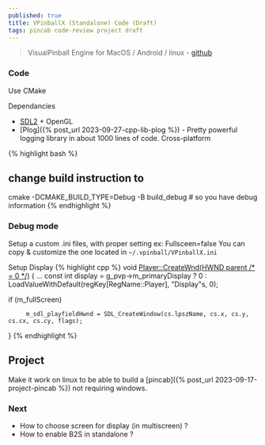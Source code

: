 ```yaml
---
published: true
title: VPinballX (Standalone) Code (Draft)
tags: pincab code-review project draft
---
```

> VisualPinball Engine for MacOS / Android / linux - [github](https://github.com/vpinball/vpinball/tree/standalone/standalone)

### Code 
Use CMake

Dependancies
- [SDL2](https://www.libsdl.org/) + OpenGL
- [Plog]({% post_url 2023-09-27-cpp-lib-plog %}) - Pretty powerful logging library in about 1000 lines of code. Cross-platform

{% highlight bash %}
## change build instruction to
cmake -DCMAKE_BUILD_TYPE=Debug -B build_debug # so you have debug information
{% endhighlight %}

### Debug mode

Setup a custom .ini files, with proper setting ex: Fullsceen=false
You can copy & customize the one located in `~/.vpinball/VPinballX.ini`


Setup Display
{% highlight cpp %}
void [Player::CreateWnd(HWND parent /* = 0 */)](https://github.com/vpinball/vpinball/blob/6f84b57c90903a7c91eb495e5790f43032c845ae/pin/player.cpp#L496C1-L496C46) {
...
   const int display = g_pvp->m_primaryDisplay ? 0 : LoadValueWithDefault(regKey[RegName::Player], "Display"s, 0);
   
   if (m_fullScreen) 
   
         m_sdl_playfieldHwnd = SDL_CreateWindow(cs.lpszName, cs.x, cs.y, cs.cx, cs.cy, flags);
}
{% endhighlight %}


## Project

Make it work on linux to be able to build a [pincab]({% post_url 2023-09-17-project-pincab %}) not requiring windows.

### Next
- How to choose screen for display (in multiscreen) ?
- How to enable B2S in standalone ?
